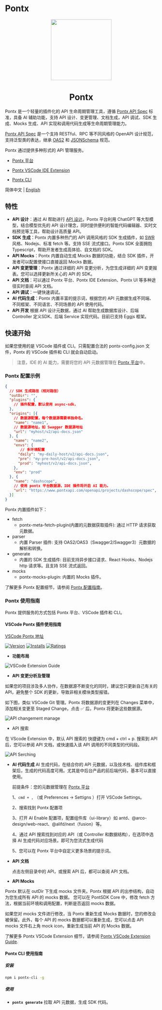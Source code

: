 # Pontx

<p align="center">
    <img width="200" src="https://img.alicdn.com/imgextra/i1/O1CN01e19ZVX1FIYhY9k2Gt_!!6000000000464-2-tps-200-200.png">
</p>

<h1 align="center">Pontx</h1>

Pontx 是一个轻量的插件化的 API 生命周期管理工具，遵循 [Pontx API Spec](https://github.com/pontjs/pontx/blob/main/packages/pontx-spec/docs/classes/PontSpec.md) 标准，具备 AI 辅助功能，支持 API 设计、变更管理、文档生成，API 调试、SDK 生成、Mocks 生成、API 实现和调用代码生成等生命周期管理能力。

[Pontx API Spec](https://github.com/pontjs/pontx/blob/main/packages/pontx-spec/docs/classes/PontSpec.md) 是一个支持 RESTful、RPC 等不同风格的 OpenAPI 设计规范，支持泛型类的表达，继承 [OAS2](https://swagger.io/specification/v2/) 和 [JSONSchema](https://json-schema.org/) 规范。

Pontx 通过提供多种形式的 API 管理服务。

* [Pontx 平台](https://www.pontxapi.com/)

* [Pontx VSCode IDE Extension](https://marketplace.visualstudio.com/items?itemName=jasonHzq.vscode-pontx)

* [Pontx CLI](./packages/pontx-cli/)

简体中文 | [English](./README.en-US.md)

## 特性

* <strong>API 设计</strong>：通过 AI 帮助进行 [API 设计](https://www.pontxapi.com/)。Pontx 平台利用 ChatGPT 等大型模型，结合模型优先的 API 设计理念，同时提供便利的智能代码编辑器、实时文档预览等工具，帮助设计高质量 API。
* <strong>SDK 生成</strong>：Pontx 内置多种热门的 API 调用风格的 SDK 生成插件，如 [SWR](https://github.com/vercel/swr)风格、Nodejs、标准 fetch 等。支持 SSE 流式接口。Pontx SDK 全面拥抱 Typescript，帮助开发者生成高体验、自文档的 SDK。
* <strong>API Mocks</strong>：Pontx 内置自动生成 Mocks 数据的功能，结合 SDK 插件，开发者可以配置使接口直接返回 Mocks 数据。
* <strong>API 变更管理</strong>：Pontx 通过详细的 API 变更分析，为您生成详细的 API 变更报表。您可以选择更新所关心的 API 的 SDK。
* <strong>API 文档</strong>：可以通过 Pontx 平台、Pontx IDE Extension、Pontx UI 等多种途径实时查阅 API 文档。
* <strong>API 调试</strong>：一键快速调试。
* <strong>AI 代码生成</strong>：Pontx 内置丰富的提示词，根据您的 API 元数据生成不同端、不同框架、不同语言、不同场景的 API 使用代码。
* <strong>API 开发</strong> 根据 API 设计元数据，通过 AI 帮助生成数据库设计、后端 Controller 定义SDK、后端 Service 实现代码。目前已支持 Eggjs 框架。

## 快速开始

如果您使用的是 VSCode 插件或 CLI。只需配置合法的 pontx-config.json 文件，Pontx 的 VSCode 插件和 CLI 就会自动启动。

> 注意，IDE 的 AI 能力，需要将您的 API 元数据管理在 [Pontx 平台](https://www.pontxapi.com/)中。

### Pontx 配置示例

  ```json
  {
    // SDK 生成路径（相对路径）
    "outDir": "",
    "plugins": {
      // 插件配置，默认使用 async-sdk，
    },
    "origins": [{
      // 数据源配置，每个数据源需要单独命名。
      "name": "name1",
      // 数据源地址，如 Swagger 数据源地址
      "url": "myhost/v2/api-docs.json"
    }, {
      "name": "name2",
      "envs": {
         // 多环境配置
        "daily": "my-daily-host/v2/api-docs.json",
        "pre": "my-pre-host/v2/api-docs.json",
        "prod": "myhost/v2/api-docs.json",
      },
      "env": "prod"
    }, {
      "name": "dashscope",
      // 使用 pontx 平台数据源，IDE 插件将开启 AI 能力。
      "url": "https://www.pontxapi.com/openapi/projects/dashscope/spec",
    }]
  }
  ```

Pontx 内置插件如下：

* fetch
  * pontx-meta-fetch-plugin(内置的元数据获取插件): 通过 HTTP 请求获取元数据。
* parser
	* 内置 Parser 插件: 支持 OAS2/OAS3（Swagger2/Swagger3）元数据的解析和转换。
* generate
	* 内置的 SDK 生成插件: 目前支持异步接口请求、React Hooks、Nodejs http 请求等。且支持 SSE 流式返回。
* mocks
  * pontx-mocks-plugin: 内置的 Mocks 插件。

了解更多 Pontx 配置细节，请参阅 [Pontx 配置指南](./docs/Configuration.md)。

### Pontx 使用指南

Pontx 提供服务的方式包括 Pontx 平台、VSCode 插件和 CLI。

#### VSCode Pontx 插件使用指南

[VSCode Pontx 地址](https://marketplace.visualstudio.com/items?itemName=jasonHzq.vscode-pontx)

[![Version](https://img.shields.io/visual-studio-marketplace/v/jasonhzq.vscode-pontx)](https://marketplace.visualstudio.com/items?itemName=jasonHzq.vscode-pontx)
[![Installs](https://img.shields.io/visual-studio-marketplace/i/jasonhzq.vscode-pontx)](https://marketplace.visualstudio.com/items?itemName=jasonHzq.vscode-pontx)
[![Ratings](https://img.shields.io/visual-studio-marketplace/r/jasonhzq.vscode-pontx)](https://marketplace.visualstudio.com/items?itemName=jasonHzq.vscode-pontx)

 * <strong>功能布局</strong>

![VSCode Extension Guide](https://img.alicdn.com/imgextra/i3/O1CN01AWodzd1KMkHYgvhiW_!!6000000001150-2-tps-1854-1396.png)

 * <strong>API 变更分析及管理</strong>

如果您的项目涉及多人协作，在数据源不断变化的同时，建议您只更新自己有关的 API，避免整个 SDK 的更新，导致非相关模块类型报错。

如下图，类似 VSCode Git 管理。Pontx 将数据源的变更列在 Changes 菜单中，添加相关变更至 Staged Change，点击 ✅ 后，Pontx 将更新这些数据源。

![API changement manage](https://img.alicdn.com/imgextra/i4/O1CN01CJgI7L1Q2wr6VsN3r_!!6000000001919-2-tps-882-366.png)

 * </strong>API 搜索</strong>

在 VScode Extension 中，默认 API 搜索的 快捷键为 cmd + ctrl + p. 搜索到 API 后，您可以参阅 API 文档，或快速插入该 API 调用的不同类型的代码段。

![API Serching](https://img.alicdn.com/imgextra/i3/O1CN01gcgW4z1iVUcgbdpNK_!!6000000004418-2-tps-1750-532.png)

 * <strong>AI 代码生成</strong>
	AI 生成代码，在结合你的 API 元数据，以及技术栈、组件库和框架后，生成的代码高度可用。尤其是中后台产品的前后端代码，基本可以直接使用。

	前提条件：您的元数据管理在 [Pontx 平台](https://www.pontxapi.com/)

	1、`cmd + ,` （或 Preferences -> Settigns ）打开 VSCode Settings。

	2、搜索找到 Pontx 配置项

	3、打开 AI Enable 配置项，配置组件库（ui-library）如 antd、@arco-design/web-react、@alifd/next（fusion）等。

	4、通过 API 搜索找到对应的 API（或 Controller 和数据结构），在选项中选择 AI 生成代码对应场景。即可为您流式生成代码

	5、您可以在 Pontx 平台中自定义更多场景的提示词。

 * <strong>API 文档</strong>

	点击左侧目录中的 API，或搜索 API 后，都可以查阅 API 文档。

 * <strong>API Mocks</strong>

Pontx 默认在 outDir 下生成 mocks 文件夹。Pontx 根据 API 的出参结构，自动为您生成所有 API 的 mocks 数据。
您可以在 PontSDK Core 中，修改 fetch 方法，根据当前环境和调用配置，判断是否返回 mocks 数据。

如果您对 mocks 文件进行修改，当 Pontx 重新生成 Mocks 数据时，您的修改会被保留。此外，每个 API 的 mocks 数据都可以重新生成，您可以点击 API mocks 文件右上角 mock icon，重新生成当前 API 的 Mocks 数据。

了解更多 Pontx VSCode Extension 细节，请参阅 [Pontx VSCode Extension Guide](./packages/vscode-pontx/README.md).

#### Pontx CLI 使用指南

##### 安装

```sh
npm i pontx-cli -g
```

##### 使用

* <strong>`pontx generate`</strong> 拉取 API 元数据，生成 SDK 代码。
